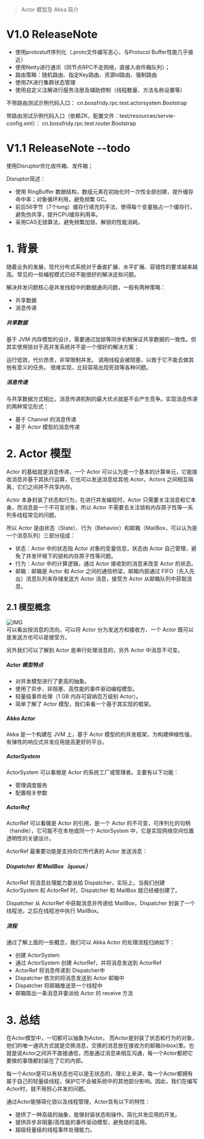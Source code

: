 > Actor 模型及 Akka 简介

# V1.0 ReleaseNote
* 使用protostuff序列化（.proto文件编写恶心，与Protocol Buffer性能几乎接近）
* 使用Netty进行通讯（同节点RPC不走网络，直接入收件箱队列）；
* 路由策略：随机路由、指定Key路由、资源Id路由、强制路由
* 使用ZK进行集群状态管理
* 使用自定义注解进行服务注册及辅助控制（线程数量、方法名称设置等）

不带路由测试示例代码入口：
cn.bossfridy.rpc.test.actorsystem.Bootstrap

带路由测试示例代码入口（依赖ZK，配置文件：test/resources/servie-config.xml）：
cn.bossfridy.rpc.test.router.Bootstrap

# V1.1 ReleaseNote --todo
使用Disruptor优化收件箱、发件箱；

Disruptor简述：
* 使用 RingBuffer 数据结构，数组元素在初始化时一次性全部创建，提升缓存命中率；对象循环利用，避免频繁 GC。
* 前后56字节（7个long）缓存行填充的手法，使得每个变量独占一个缓存行，避免伪共享，提升CPU缓存利用率。
* 采用CAS无锁算法，避免频繁加锁、解锁的性能消耗。

# 1. 背景
随着业务的发展，现代分布式系统对于垂直扩展、水平扩展、容错性的要求越来越高。常见的一些编程模式已经不能很好的解决这些问题。  

解决并发问题核心是并发线程中的数据通讯问题，一般有两种策略：

* 共享数据
* 消息传递

##### 共享数据
基于 JVM 内存模型的设计，需要通过加锁等同步机制保证共享数据的一致性。但其实使用锁对于高并发系统并不是一个很好的解决方案：

运行低效，代价昂贵，非常限制并发。
调用线程会被阻塞，以致于它不能去做其他有意义的任务。
很难实现，比较容易出现死锁等各种问题。

##### 消息传递
与共享数据方式相比，消息传递机制的最大优点就是不会产生竞争。实现消息传递的两种常见形式：

* 基于 Channel 的消息传递
* 基于 Actor 模型的消息传递


# 2. Actor 模型
Actor 的基础就是消息传递，一个 Actor 可以认为是一个基本的计算单元，它能接收消息并基于其执行运算，它也可以发送消息给其他 Actor。Actors 之间相互隔离，它们之间并不共享内存。

Actor 本身封装了状态和行为，在进行并发编程时，Actor 只需要关注消息和它本身。而消息是一个不可变对象，所以 Actor 不需要去关注锁和内存原子性等一系列多线程常见的问题。

所以 Actor 是由状态（State）、行为（Behavior）和邮箱（MailBox，可以认为是一个消息队列）三部分组成：

* 状态：Actor 中的状态指 Actor 对象的变量信息，状态由 Actor 自己管理，避免了并发环境下的锁和内存原子性等问题。
* 行为：Actor 中的计算逻辑，通过 Actor 接收到的消息来改变 Actor 的状态。
* 邮箱：邮箱是 Actor 和 Actor 之间的通信桥梁，邮箱内部通过 FIFO（先入先出）消息队列来存储发送方 Actor 消息，接受方 Actor 从邮箱队列中获取消息。

## 2.1 模型概念
![IMG](https://pic1.zhimg.com/80/v2-f91a4ec82f8175bcb40ee582d6d59b24_720w.jpg)  
可以看出按消息的流向，可以将 Actor 分为发送方和接收方，一个 Actor 既可以是发送方也可以是接受方。

另外我们可以了解到 Actor 是串行处理消息的，另外 Actor 中消息不可变。

##### Actor 模型特点
* 对并发模型进行了更高的抽象。
* 使用了异步、非阻塞、高性能的事件驱动编程模型。
* 轻量级事件处理（1 GB 内存可容纳百万级别 Actor）。
* 简单了解了 Actor 模型，我们来看一个基于其实现的框架。

##### Akka Actor
Akka 是一个构建在 JVM 上，基于 Actor 模型的的并发框架，为构建伸缩性强，有弹性的响应式并发应用提高更好的平台。

##### ActorSystem
ActorSystem 可以看做是 Actor 的系统工厂或管理者。主要有以下功能：

* 管理调度服务
* 配置相关参数

##### ActorRef
ActorRef 可以看做是 Actor 的引用，是一个 Actor 的不可变，可序列化的句柄（handle），它可能不在本地或同一个 ActorSystem 中，它是实现网络空间位置透明性的关键设计。

ActorRef 最重要功能是支持向它所代表的 Actor 发送消息：

##### Dispatcher 和 MailBox（queue）
ActorRef 将消息处理能力委派给 Dispatcher，实际上，当我们创建 ActorSystem 和 ActorRef 时，Dispatcher 和 MailBox 就已经被创建了。

Dispatcher 从 ActorRef 中获取消息并传递给 MailBox，Dispatcher 封装了一个线程池，之后在线程池中执行 MailBox。

##### 流程
通过了解上面的一些概念，我们可以 Akka Actor 的处理流程归纳如下：

* 创建 ActorSystem
* 通过 ActorSystem 创建 ActorRef，并将消息发送到 ActorRef
* ActorRef 将消息传递到 Dispatcher中
* Dispatcher 依次的将消息发送到 Actor 邮箱中
* Dispatcher 将邮箱推送至一个线程中
* 邮箱取出一条消息并委派给 Actor 的 receive 方法

# 3. 总结
在Actor模型中，一切都可以抽象为Actor。
而Actor是封装了状态和行为的对象，他们的唯一通讯方式就是交换消息，交换的消息放在接收方的邮箱(Inbox)里。也就是说Actor之间并不直接通信，而是通过消息来相互沟通，每一个Actor都把它要做的事情都封装在了它的内部。

每一个Actor是可以有状态也可以是无状态的，理论上来讲，每一个Actor都拥有属于自己的轻量级线程，保护它不会被系统中的其他部分影响。因此，我们在编写Actor时，就不用担心并发的问题。

通过Actor能够简化锁以及线程管理，Actor具有以下的特性：

* 提供了一种高级的抽象，能够封装状态和操作。简化并发应用的开发。
* 提供异步非阻塞/高性能的事件驱动模型，避免锁的滥用。
* 超级轻量级的线程事件处理能力。




